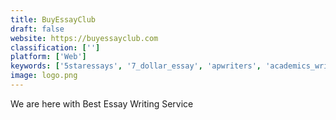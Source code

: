 ```yaml
---
title: BuyEssayClub
draft: false 
website: https://buyessayclub.com
classification: ['']
platform: ['Web']
keywords: ['5staressays', '7_dollar_essay', 'apwriters', 'academics_writer', 'essay_have', 'essay_ltd', 'essaytyper', 'essaysduetomorrow', 'essayvoodoo', 'handmadewritings', 'orderyouressay', 'proessaywritings', 'propaperwritings', 'professionalessaywriter', 'shopseen', 'talk_to_transformer', 'writers_per_hour']
image: logo.png
---
```

We are here with Best Essay Writing Service